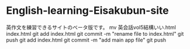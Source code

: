 # English-learning-Eisakubun-site
英作文を練習できるサイトのベータ版です。
mv 英会話vol5結構いい.html index.html
git add index.html
git commit -m "rename file to index.html"
git push
git add index.html
git commit -m "add main app file"
git push
